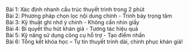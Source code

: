 Bài 1: Xác định nhanh cấu trúc thuyết trình trong 2 phút  
Bài 2: Phương pháp chọn lọc nội dung chính - Trình bày trọng tâm  
Bài 3: Kỹ thuật ghi nhớ ý chính - Không cần nhìn giấy  
Bài 4: Bí quyết thu hút khán giả - Tương tác hiệu quả  
Bài 5: Kỹ năng sử dụng công cụ hỗ trợ - Tạo điểm nhấn  
Bài 6: Tổng kết khóa học – Tự tin thuyết trình dài, chinh phục khán giả!